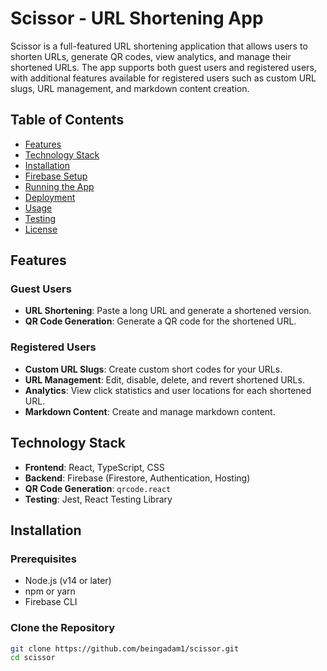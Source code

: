 # Scissor - URL Shortening App

Scissor is a full-featured URL shortening application that allows users to shorten URLs, generate QR codes, view analytics, and manage their shortened URLs. The app supports both guest users and registered users, with additional features available for registered users such as custom URL slugs, URL management, and markdown content creation.

## Table of Contents

- [Features](#features)
- [Technology Stack](#technology-stack)
- [Installation](#installation)
- [Firebase Setup](#firebase-setup)
- [Running the App](#running-the-app)
- [Deployment](#deployment)
- [Usage](#usage)
- [Testing](#testing)
- [License](#license)

## Features

### Guest Users
- **URL Shortening**: Paste a long URL and generate a shortened version.
- **QR Code Generation**: Generate a QR code for the shortened URL.

### Registered Users
- **Custom URL Slugs**: Create custom short codes for your URLs.
- **URL Management**: Edit, disable, delete, and revert shortened URLs.
- **Analytics**: View click statistics and user locations for each shortened URL.
- **Markdown Content**: Create and manage markdown content.

## Technology Stack

- **Frontend**: React, TypeScript, CSS
- **Backend**: Firebase (Firestore, Authentication, Hosting)
- **QR Code Generation**: `qrcode.react`
- **Testing**: Jest, React Testing Library

## Installation

### Prerequisites

- Node.js (v14 or later)
- npm or yarn
- Firebase CLI

### Clone the Repository

```bash
git clone https://github.com/beingadam1/scissor.git
cd scissor
